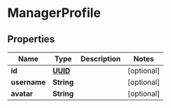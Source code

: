 
# ManagerProfile

## Properties
Name | Type | Description | Notes
------------ | ------------- | ------------- | -------------
**id** | [**UUID**](UUID.md) |  |  [optional]
**username** | **String** |  |  [optional]
**avatar** | **String** |  |  [optional]



